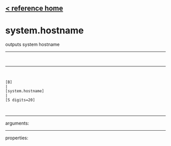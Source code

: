 [< reference home](index.html)
---

# system.hostname


outputs system hostname

---

<br>


---


```


[B]
|
[system.hostname]
|
[S digits=20]

            
```

---
arguments:


---
properties:


